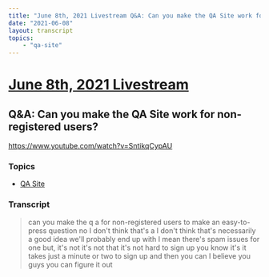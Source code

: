 ```yaml
---
title: "June 8th, 2021 Livestream Q&A: Can you make the QA Site work for non-registered users?"
date: "2021-06-08"
layout: transcript
topics:
    - "qa-site"
---
```

# [June 8th, 2021 Livestream](../2021-06-08.md)
## Q&A: Can you make the QA Site work for non-registered users?
https://www.youtube.com/watch?v=SntikqCypAU

### Topics
* [QA Site](../topics/qa-site.md)

### Transcript

> can you make the q a for non-registered users to make an easy-to-press question no I don't think that's a I don't think that's necessarily a good idea we'll probably end up with I mean there's spam issues for one but, it's not it's not that it's not hard to sign up you know it's it takes just a minute or two to sign up and then you can I believe you guys you can figure it out
